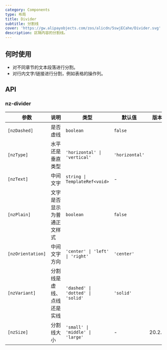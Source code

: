 ```yaml
---
category: Components
type: 布局
title: Divider
subtitle: 分割线
cover: 'https://gw.alipayobjects.com/zos/alicdn/5swjECahe/Divider.svg'
description: 区隔内容的分割线。
---
```


## 何时使用

- 对不同章节的文本段落进行分割。
- 对行内文字/链接进行分割，例如表格的操作列。

## API

### nz-divider

| 参数              | 说明                       | 类型                              | 默认值         | 版本   |
| ----------------- | -------------------------- | --------------------------------- | -------------- | ------ |
| `[nzDashed]`      | 是否虚线                   | `boolean`                         | `false`        |
| `[nzType]`        | 水平还是垂直类型           | `'horizontal' \| 'vertical'`      | `'horizontal'` |
| `[nzText]`        | 中间文字                   | `string \| TemplateRef<void>`     | -              |
| `[nzPlain]`       | 文字是否显示为普通正文样式 | `boolean`                         | `false`        |
| `[nzOrientation]` | 中间文字方向               | `'center' \| 'left' \| 'right'`   | `'center'`     |
| `[nzVariant]`     | 分割线是虚线、点线还是实线 | `'dashed' \| 'dotted' \| 'solid'` | `'solid'`      |
| `[nzSize]`        | 分割线大小                 | `'small' \| 'middle' \| 'large'`  | -              | 20.2.0 |
